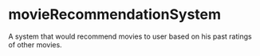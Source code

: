 # movieRecommendationSystem
A system that would recommend movies to user based on his past ratings of other movies.
